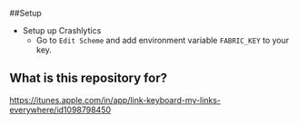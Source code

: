 
##Setup

* Setup up Crashlytics
  * Go to `Edit Scheme` and add environment variable `FABRIC_KEY` to your key.

## What is this repository for?

https://itunes.apple.com/in/app/link-keyboard-my-links-everywhere/id1098798450
